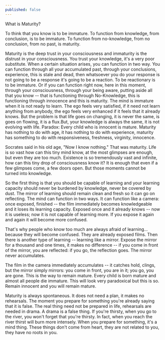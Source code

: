 ```yaml
---
published: false
---
```


What is Maturity?

To think that you know is to be immature. To function from knowledge, from conclusion, is to be immature. To function from no-knowledge, from no conclusion, from no past, is maturity.

   Maturity is the deep trust in your consciousness and immaturity is the distrust in your consciousness. You trust your knowledge, it's a very poor substitute.
When a certain situation arises, you can function in two way. You can function through all your accumulated past, through your conclusions, experience, this is stale and dead, then whatsoever you do your response is not going to be a response it's going to be a reaction. To be reactionary is to be immature. 
	Or if you can function right now, here in this moment, through your consciousness, through your being aware, putting aside all that you know -- that is functioning through No-Knowledge, this is functioning through innocence and this is maturity.
	The mind is immature when it is not ready to learn. The ego feels very satisfied, if it need not learn anything from anybody, the ego feels very enhanced if it feels that it already knows. But the problem is that life goes on changing, it is never the same, is goes on flowing, it is a flux.But, your knowledge is always the same, it is not evolving with life.
	Paradox: Every child who is innocent is mature.
Maturity has nothing to do with age, it has nothing to do with experience, maturity has something to do with responsiveness, freshness, virginity, innocence. 

Socrates said in his old age, "Now I know nothing." That was maturity. Life is so vast how can this tiny mind know, at the most glimpses are enough, but even they are too much. Existence is so tremendously vast and infinite, how can this tiny drop of consciousness know it? It is enough that even if a few glimpses come, a few doors open. But those moments cannot be turned into knowledge.

   So the first thing is that you should be capable of learning and your learning capacity should never be burdened by knowledge, never be covered by dust. The mirror of learning should remain clean and fresh so it can go on reflecting.  The mind can function in two ways. It can function like a camera: once exposed, finished -- the film immediately becomes knowledgeable and it loses its learning capacity. Exposed once and it already knows -- now it is useless; now it is not capable of learning more. If you expose it again and again it will become more confused. 

   That's why people who know too much are always afraid of learning... because they will become confused. They are already exposed films. Then there is another type of learning -- learning like a mirror. Expose the mirror for a thousand and one times, it makes no difference -- if you come in front of the mirror, you are reflected: if you go, the reflection goes. The mirror never accumulates.

   The film in the camera immediately accumulates -- it catches hold, clings, but the mirror simply mirrors: you come in front, you are in it; you go, you are gone.
This is the way to remain mature. Every child is born mature and almost all people die immature. This will look very paradoxical but this is so. Remain innocent and you will remain mature.
  
   Maturity is always spontaneous. It does not need a plan, it makes no rehearsals. The moment you prepare for something you're already saying that it is false. The real thing need not be prepared in life, rehearsals are needed in drama. A drama is a false thing. If you're thirsty, when you go to the river, you won't forget that you're thirsty. In fact, when you reach the river thirst will burn more intensely.
   When you prepare for something, it's a mind thing. These things don't come from heart, they are not related to you, they have no roots in you.

